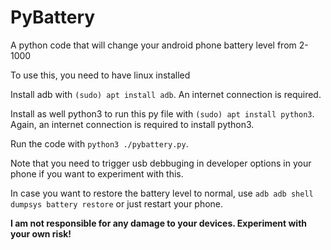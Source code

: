 # PyBattery

A python code that will change your android phone battery level from 2-1000

To use this, you need to have linux installed

Install adb with `(sudo) apt install adb`. An internet connection is required.

Install as well python3 to run this py file with `(sudo) apt install python3`. Again, an internet connection is required to install python3.

Run the code with `python3 ./pybattery.py`.

Note that you need to trigger usb debbuging in developer options in your phone if you want to experiment with this.

In case you want to restore the battery level to normal, use `adb adb shell dumpsys battery restore` or just restart your phone.

<b>I am not responsible for any damage to your devices. Experiment with your own risk!</b>
